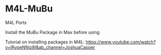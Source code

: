# M4L-MuBu
M4L Ports

Install the MuBu Package in Max before using

Tutorial on installing packages in M4L: https://www.youtube.com/watch?v=lRypeNNiz8I&ab_channel=JoshuaCasper
